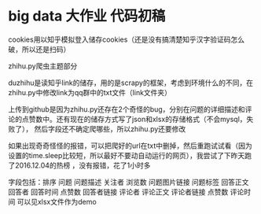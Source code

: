 # big data 大作业 代码初稿
  cookies用以知乎模拟登入储存cookies（还是没有搞清楚知乎汉字验证码怎么破，所以还是扫码）
  
  zhihu.py爬虫主题部分
  
  duzhihu是读知乎link的储存，用的是scrapy的框架，考虑到环境什么的不同，在zhihu.py中修改link为qq群中的txt文件（link文件夹）
  
  上传到github是因为zhihu.py还存在2个奇怪的bug，分别在问题的详细描述和评论的点赞数中。还有现在的储存方式写了json和xlsx的存储格式（不会mysql，失败了），
 然后字段还不确定爬哪些，所以zhihu.py还要修改
  
  如果出现奇奇怪怪的报错，可以把爬好的url在txt中删掉，然后重跑试试看（因为设置的time.sleep比较短，所以最好不要动自动运行的网页），我尝试了下昨天跑了2016.12.04的热榜
  ，没有报错，花了1小时多
  
  字段包括：排序	问题	问题描述	关注者	浏览数	问题图片链接	问题标签 回答正文	回答者	回答时间	点赞数	回答者链接 评论者	评论正文	评论者链接	点赞数	评论时间
可以见xlsx文件作为demo

